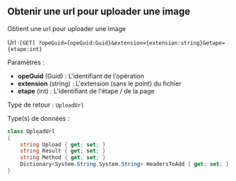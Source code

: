 ## <span id='uploadurl'>Obtenir une url pour uploader une image</span>

Obtient une url pour uploader une image

Url :`[GET] ?opeGuid={opeGuid:Guid}&extension={extension:string}&etape={etape:int}`

Paramètres : 

- **opeGuid** (Guid) : L'identifiant de l'opération
- **extension** (string) : L'extension (sans le point) du fichier
- **etape** (int) : L'identifiant de l'étape / de la page

Type de retour : `UploadUrl`

Type(s) de données :

```csharp
class UploadUrl
{
	string Upload { get; set; }
	string Result { get; set; }
	string Method { get; set; }
	Dictionary<System.String,System.String> HeadersToAdd { get; set; }
}

```
